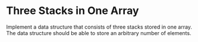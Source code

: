 # Three Stacks in One Array

Implement a data structure that consists of three stacks stored in one
array.  The data structure should be able to store an arbitrary number
of elements.
